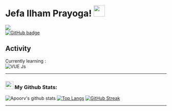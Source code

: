 # Jefa Ilham Prayoga! <img src="https://github.com/TheDudeThatCode/TheDudeThatCode/blob/master/Assets/Hi.gif" width="35" />
![](https://visitor-badge.glitch.me/badge?page_id=jefailhamprayoga13)
<br>
<a href="https://github.com/jefailhamprayoga13?tab=followers">
    <img src="https://img.shields.io/github/followers/jefailhamprayoga13?tab=followers?label=blue&logo=github&style=for-the-badge" alt="GitHub badge" />
  </a>
## Activity
Currently learning : <br/> ![VUE Js](https://www.vectorlogo.zone/logos/vuejs/vuejs-icon.svg) 
<br/>

---
### <img src='https://media1.giphy.com/media/du3J3cXyzhj75IOgvA/giphy.gif?cid=ecf05e47x2g034i9pzwtzzsd3xgg2w9nr94t4tflbbgo3008&rid=giphy.gif' width='25' /> My Github Stats:
![Apoorv's github stats](https://github-readme-stats.vercel.app/api?username=jefailhamprayoga13&show_icons=true&title_color=ffc857&icon_color=8ac926&text_color=daf7dc&bg_color=151515&hide=issues&count_private=true&include_all_commits=true)
[![Top Langs](https://github-readme-stats.vercel.app/api/top-langs/?username=jefailhamprayoga13&layout=compact&text_color=daf7dc&bg_color=151515&hide=css,html,php)](https://github.com/jefailhamprayoga13/github-readme-stats)
[![GitHub Streak](https://github-readme-streak-stats.herokuapp.com/?user=jefailhamprayoga13&theme=dark)](https://git.io/streak-stats)

<!--START_SECTION:waka-->

<!--END_SECTION:waka-->


---



